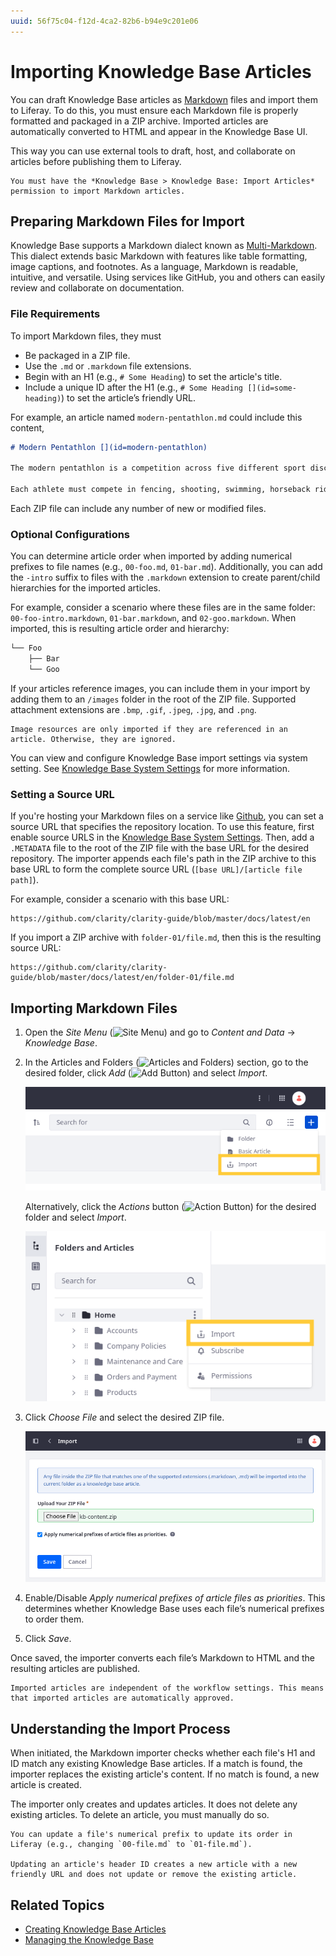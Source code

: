 ```yaml
---
uuid: 56f75c04-f12d-4ca2-82b6-b94e9c201e06
---
```

# Importing Knowledge Base Articles

You can draft Knowledge Base articles as [Markdown](https://www.markdownguide.org/) files and import them to Liferay. To do this, you must ensure each Markdown file is properly formatted and packaged in a ZIP archive. Imported articles are automatically converted to HTML and appear in the Knowledge Base UI.

This way you can use external tools to draft, host, and collaborate on articles before publishing them to Liferay.

```{note}
You must have the *Knowledge Base > Knowledge Base: Import Articles* permission to import Markdown articles.
```

## Preparing Markdown Files for Import

Knowledge Base supports a Markdown dialect known as [Multi-Markdown](https://fletcherpenney.net/multimarkdown). This dialect extends basic Markdown with features like table formatting, image captions, and footnotes. As a language, Markdown is readable, intuitive, and versatile. Using services like GitHub, you and others can easily review and collaborate on documentation.

### File Requirements

To import Markdown files, they must

* Be packaged in a ZIP file.
* Use the `.md` or `.markdown` file extensions.
* Begin with an H1 (e.g., `# Some Heading`) to set the article's title.
* Include a unique ID after the H1 (e.g., `# Some Heading [](id=some-heading)`) to set the article’s friendly URL.

For example, an article named `modern-pentathlon.md` could include this content,

```markdown
# Modern Pentathlon [](id=modern-pentathlon)

The modern pentathlon is a competition across five different sport disciplines.

Each athlete must compete in fencing, shooting, swimming, horseback riding, and running.
```

Each ZIP file can include any number of new or modified files.

### Optional Configurations

You can determine article order when imported by adding numerical prefixes to file names (e.g., `00-foo.md`, `01-bar.md`). Additionally, you can add the `-intro` suffix to files with the `.markdown` extension to create parent/child hierarchies for the imported articles.

For example, consider a scenario where these files are in the same folder: `00-foo-intro.markdown`, `01-bar.markdown`, and `02-goo.markdown`. When imported, this is resulting article order and hierarchy:

```bash
└── Foo
    ├── Bar
    └── Goo
```

If your articles reference images, you can include them in your import by adding them to an `/images` folder in the root of the ZIP file. Supported attachment extensions are `.bmp`, `.gif`, `.jpeg`, `.jpg`, and `.png`.

```{note}
Image resources are only imported if they are referenced in an article. Otherwise, they are ignored.
```

You can view and configure Knowledge Base import settings via system setting. See [Knowledge Base System Settings](knowledge-base-system-settings.md) for more information.

### Setting a Source URL

If you're hosting your Markdown files on a service like [Github](https://github.com/), you can set a source URL that specifies the repository location. To use this feature, first enable source URLS in the [Knowledge Base System Settings](knowledge-base-system-settings.md). Then, add a `.METADATA` file to the root of the ZIP file with the base URL for the desired repository. The importer appends each file's path in the ZIP archive to this base URL to form the complete source URL (`[base URL]/[article file path]`).

For example, consider a scenario with this base URL:

```
https://github.com/clarity/clarity-guide/blob/master/docs/latest/en
```

If you import a ZIP archive with `folder-01/file.md`, then this is the resulting source URL:

```
https://github.com/clarity/clarity-guide/blob/master/docs/latest/en/folder-01/file.md
```

## Importing Markdown Files

1. Open the *Site Menu* (![Site Menu](../../images/icon-menu.png)) and go to *Content and Data* &rarr; *Knowledge Base*.

1. In the Articles and Folders (![Articles and Folders](../../images/icon-pages-tree.png)) section, go to the desired folder, click *Add* (![Add Button](../../images/icon-add.png)) and select *Import*.

   ![Go to the desired folder, click Add, and select Import.](./importing-knowledge-base-articles/images/01.png)

   Alternatively, click the *Actions* button (![Action Button](../../images/icon-actions.png)) for the desired folder and select *Import*.

   ![Click the Actions button for the desired folder and select Import.](./importing-knowledge-base-articles/images/02.png)

1. Click *Choose File* and select the desired ZIP file.

   ![Upload your ZIP file.](./importing-knowledge-base-articles/images/03.png)

1. Enable/Disable *Apply numerical prefixes of article files as priorities*. This determines whether Knowledge Base uses each file’s numerical prefixes to order them.

1. Click *Save*.

Once saved, the importer converts each file’s Markdown to HTML and the resulting articles are published.

```{important}
Imported articles are independent of the workflow settings. This means that imported articles are automatically approved.
```

## Understanding the Import Process

When initiated, the Markdown importer checks whether each file's H1 and ID match any existing Knowledge Base articles. If a match is found, the importer replaces the existing article's content. If no match is found, a new article is created.

The importer only creates and updates articles. It does not delete any existing articles. To delete an article, you must manually do so.

```{tip}
You can update a file's numerical prefix to update its order in Liferay (e.g., changing `00-file.md` to `01-file.md`).

Updating an article's header ID creates a new article with a new friendly URL and does not update or remove the existing article.
```

## Related Topics

* [Creating Knowledge Base Articles](./creating-knowledge-base-articles.md)
* [Managing the Knowledge Base](./managing-the-knowledge-base.md)